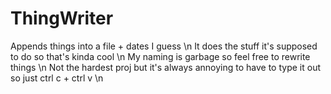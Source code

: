 # ThingWriter
Appends things into a file + dates I guess \n
It does the stuff it's supposed to do so that's kinda cool \n
My naming is garbage so feel free to rewrite things \n
Not the hardest proj but it's always annoying to have to type it out so just ctrl c + ctrl v \n
